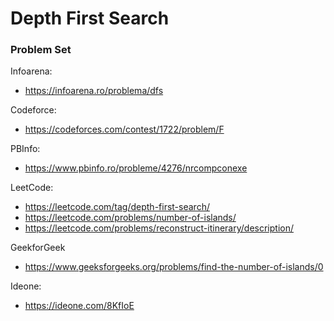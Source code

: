 # Depth First Search 


### Problem Set

Infoarena:

* https://infoarena.ro/problema/dfs

Codeforce:

* https://codeforces.com/contest/1722/problem/F

PBInfo:

* https://www.pbinfo.ro/probleme/4276/nrcompconexe

LeetCode:

* https://leetcode.com/tag/depth-first-search/
* https://leetcode.com/problems/number-of-islands/
* https://leetcode.com/problems/reconstruct-itinerary/description/


GeekforGeek
* https://www.geeksforgeeks.org/problems/find-the-number-of-islands/0

Ideone:
* https://ideone.com/8KfIoE

